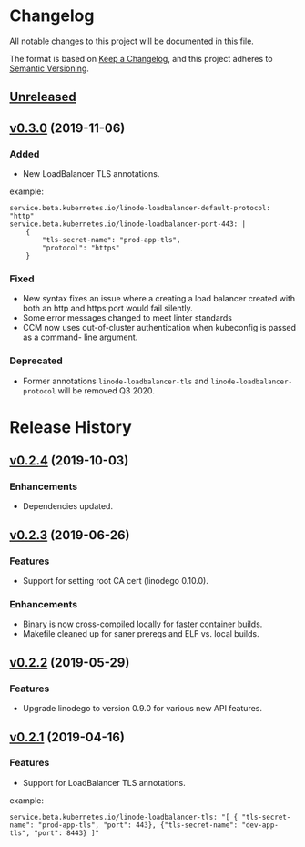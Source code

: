 # Changelog
All notable changes to this project will be documented in this file.

The format is based on [Keep a Changelog](https://keepachangelog.com/en/1.0.0/),
and this project adheres to [Semantic Versioning](https://semver.org/spec/v2.0.0.html).

## [Unreleased]

<!--- begin unreleased changes --->
<!--- end unreleased changes --->
<!--- remember to add diff link to footer --->

## [v0.3.0] (2019-11-06)

### Added

* New LoadBalancer TLS annotations.

example:

```
service.beta.kubernetes.io/linode-loadbalancer-default-protocol: "http"
service.beta.kubernetes.io/linode-loadbalancer-port-443: |
    {
        "tls-secret-name": "prod-app-tls",
        "protocol": "https"
    }
```

### Fixed

* New syntax fixes an issue where a creating a load balancer created with both
  an http and https port would fail silently.
* Some error messages changed to meet linter standards
* CCM now uses out-of-cluster authentication when kubeconfig is passed as a command-
  line argument.

### Deprecated

* Former annotations `linode-loadbalancer-tls` and `linode-loadbalancer-protocol` will
  be removed Q3 2020.

# Release History

## [v0.2.4] (2019-10-03)

### Enhancements

* Dependencies updated.

## [v0.2.3] (2019-06-26)

### Features

* Support for setting root CA cert (linodego 0.10.0).

### Enhancements

* Binary is now cross-compiled locally for faster container builds.
* Makefile cleaned up for saner prereqs and ELF vs. local builds.

## [v0.2.2] (2019-05-29)

### Features

* Upgrade linodego to version 0.9.0 for various new API features.

## [v0.2.1] (2019-04-16)

### Features

* Support for LoadBalancer TLS annotations.

example:

```
service.beta.kubernetes.io/linode-loadbalancer-tls: "[ { "tls-secret-name": "prod-app-tls", "port": 443}, {"tls-secret-name": "dev-app-tls", "port": 8443} ]"
```

[unreleased]: https://github.com/linode/linode-cloud-controller-manager/compare/v0.3.0...HEAD
[v0.3.0]: https://github.com/linode/linode-cloud-controller-manager/compare/v0.2.4..v0.3.0
[v0.2.4]: https://github.com/linode/linode-cloud-controller-manager/compare/v0.2.3..v0.2.4
[v0.2.3]: https://github.com/linode/linode-cloud-controller-manager/compare/v0.2.2..v0.2.3
[v0.2.2]: https://github.com/linode/linode-cloud-controller-manager/compare/v0.2.1..v0.2.2
[v0.2.1]: https://github.com/linode/linode-cloud-controller-manager/tree/v0.2.1
